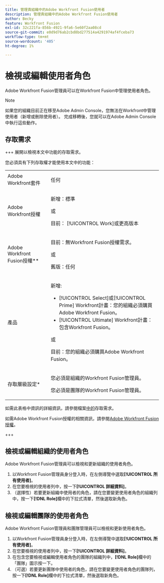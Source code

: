 ```yaml
---
title: 管理貴組織中的Adobe Workfront Fusion使用者
description: 管理貴組織中的Adobe Workfront Fusion使用者
author: Becky
feature: Workfront Fusion
exl-id: 32c221fa-856b-4921-9fa6-5e60f2aa08cd
source-git-commit: e0d9d76ab2cbd8bd277514a4291974af4fceba73
workflow-type: tm+mt
source-wordcount: '405'
ht-degree: 1%

---
```


# 檢視或編輯使用者角色

Adobe Workfront Fusion管理員可以在Workfront Fusion中管理使用者角色。


>[!NOTE]
>
>如果您的組織目前正在移至Adobe Admin Console，您無法在Workfront中管理使用者（新增或刪除使用者）。 完成移轉後，您就可以在Adobe Admin Console中執行這些動作。

## 存取需求

+++ 展開以檢視本文中功能的存取需求。

您必須具有下列存取權才能使用本文中的功能：

<table style="table-layout:auto">
 <col> 
 <col> 
 <tbody> 
  <tr> 
   <td role="rowheader">Adobe Workfront套件</td> 
   <td> <p>任何</p> </td> 
  </tr> 
  <tr data-mc-conditions=""> 
   <td role="rowheader">Adobe Workfront授權</td> 
   <td> <p>新增：標準</p><p>或</p><p>目前： [!UICONTROL Work]或更高版本</p> </td> 
  </tr> 
  <tr> 
   <td role="rowheader">Adobe Workfront Fusion授權**</td> 
   <td>
   <p>目前：無Workfront Fusion授權需求。</p>
   <p>或</p>
   <p>舊版：任何 </p>
   </td> 
  </tr> 
  <tr> 
   <td role="rowheader">產品</td> 
   <td>
   <p>新增:</p> <ul><li>[!UICONTROL Select]或[!UICONTROL Prime] Workfront計畫：您的組織必須購買Adobe Workfront Fusion。</li><li>[!UICONTROL Ultimate] Workfront計畫：包含Workfront Fusion。</li></ul>
   <p>或</p>
   <p>目前：您的組織必須購買Adobe Workfront Fusion。</p>
   </td> 
  </tr>
  <tr data-mc-conditions=""> 
   <td role="rowheader">存取層級設定*</td>

<td> 
     <p>您必須是組織的Workfront Fusion管理員。</p>
     <p>您必須是團隊的Workfront Fusion管理員。</p>
   </td> 
  </tr> 
   </td> 
  </tr> 
 </tbody> 
</table>

如需此表格中資訊的詳細資訊，請參閱檔案[中的](/help/workfront-fusion/references/licenses-and-roles/access-level-requirements-in-documentation.md)存取需求。

如需Adobe Workfront Fusion授權的相關資訊，請參閱[Adobe Workfront Fusion授權](/help/workfront-fusion/set-up-and-manage-workfront-fusion/licensing-operations-overview/license-automation-vs-integration.md)。

+++

## 檢視或編輯組織的使用者角色

Adobe Workfront Fusion管理員可以檢視和更新組織的使用者角色。

1. 以Workfront Fusion管理員身分登入時，在左側導覽中選取&#x200B;**[!UICONTROL 所有使用者]**。
1. 在您要檢視的使用者列中，按一下&#x200B;**[!UICONTROL 詳細資料]**。
1. （選擇性）若要更新組織中使用者的角色，請在您要變更使用者角色的組織列中，按一下&#x200B;**[!DNL Role]**&#x200B;欄中的下拉式清單，然後選取新角色。

## 檢視或編輯團隊的使用者角色

Adobe Workfront Fusion管理員和團隊管理員可以檢視和更新使用者角色。

1. 以Workfront Fusion管理員身分登入時，在左側導覽中選取&#x200B;**[!UICONTROL 所有使用者]**。
1. 在您要檢視的使用者列中，按一下&#x200B;**[!UICONTROL 詳細資料]**。
1. 在包含您要檢視或編輯使用者角色的團隊的組織列中，**[!DNL Role]**&#x200B;欄中的「團隊」圖示按一下。
1. （可選）若要更新團隊中使用者的角色，請在您要變更使用者角色的團隊列，按一下&#x200B;**[!DNL Role]**&#x200B;欄中的下拉式清單，然後選取新角色。
